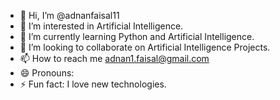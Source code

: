 - 👋 Hi, I’m @adnanfaisal11
- 👀 I’m interested in Artificial Intelligence.
- 🌱 I’m currently learning Python and Artificial Intelligence.
- 💞️ I’m looking to collaborate on Artificial Intelligence Projects.
- 📫 How to reach me adnan1.faisal@gmail.com
- 😄 Pronouns: 
- ⚡ Fun fact: I love new technologies.

<!---
adnanfaisal11/adnanfaisal11 is a ✨ special ✨ repository because its `README.md` (this file) appears on your GitHub profile.
You can click the Preview link to take a look at your changes.
--->
